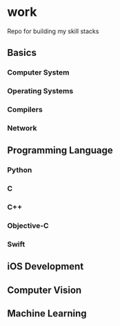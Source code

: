 # work
Repo for building my skill stacks

## Basics

### Computer System
### Operating Systems
### Compilers
### Network


## Programming Language

### Python
### C
### C++
### Objective-C
### Swift

## iOS Development

## Computer Vision

## Machine Learning


